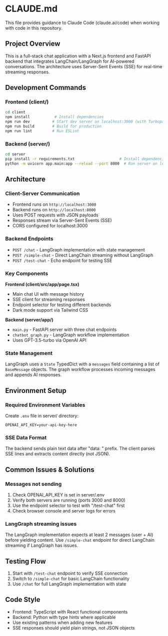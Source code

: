 # CLAUDE.md

This file provides guidance to Claude Code (claude.ai/code) when working with code in this repository.

## Project Overview

This is a full-stack chat application with a Next.js frontend and FastAPI backend that integrates LangChain/LangGraph for AI-powered conversations. The architecture uses Server-Sent Events (SSE) for real-time streaming responses.

## Development Commands

### Frontend (client/)
```bash
cd client
npm install           # Install dependencies
npm run dev          # Start dev server on localhost:3000 (with Turbopack)
npm run build        # Build for production
npm run lint         # Run ESLint
```

### Backend (server/)
```bash
cd server
pip install -r requirements.txt                    # Install dependencies
python -m uvicorn app.main:app --reload --port 8000  # Run server on localhost:8000
```

## Architecture

### Client-Server Communication
- Frontend runs on `http://localhost:3000`
- Backend runs on `http://localhost:8000`
- Uses POST requests with JSON payloads
- Responses stream via Server-Sent Events (SSE)
- CORS configured for localhost:3000

### Backend Endpoints
- `POST /chat` - LangGraph implementation with state management
- `POST /simple-chat` - Direct LangChain streaming without LangGraph
- `POST /test-chat` - Echo endpoint for testing SSE

### Key Components

**Frontend (client/src/app/page.tsx)**
- Main chat UI with message history
- SSE client for streaming responses
- Endpoint selector for testing different backends
- Dark mode support via Tailwind CSS

**Backend (server/app/)**
- `main.py` - FastAPI server with three chat endpoints
- `chatbot_graph.py` - LangGraph workflow implementation
- Uses GPT-3.5-turbo via OpenAI API

### State Management
LangGraph uses a `State` TypedDict with a `messages` field containing a list of `BaseMessage` objects. The graph workflow processes incoming messages and appends AI responses.

## Environment Setup

### Required Environment Variables
Create `.env` file in server/ directory:
```
OPENAI_API_KEY=your-api-key-here
```

### SSE Data Format
The backend sends plain text data after "data: " prefix. The client parses SSE lines and extracts content directly (not JSON).

## Common Issues & Solutions

### Messages not sending
1. Check OPENAI_API_KEY is set in server/.env
2. Verify both servers are running (ports 3000 and 8000)
3. Use the endpoint selector to test with "/test-chat" first
4. Check browser console and server logs for errors

### LangGraph streaming issues
The LangGraph implementation expects at least 2 messages (user + AI) before yielding content. Use `/simple-chat` endpoint for direct LangChain streaming if LangGraph has issues.

## Testing Flow
1. Start with `/test-chat` endpoint to verify SSE connection
2. Switch to `/simple-chat` for basic LangChain functionality
3. Use `/chat` for full LangGraph implementation with state

## Code Style
- Frontend: TypeScript with React functional components
- Backend: Python with type hints where applicable
- Use existing patterns when adding new features
- SSE responses should yield plain strings, not JSON objects